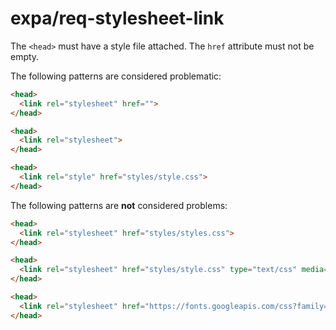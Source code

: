 # expa/req-stylesheet-link

The `<head>` must have a style file attached. The `href` attribute must not be empty.

The following patterns are considered problematic:
```html
<head>
  <link rel="stylesheet" href="">
</head>

<head>
  <link rel="stylesheet">
</head>

<head>
  <link rel="style" href="styles/style.css">
</head>
```

The following patterns are **not** considered problems:
```html
<head>
  <link rel="stylesheet" href="styles/styles.css">
</head>

<head>
  <link rel="stylesheet" href="styles/style.css" type="text/css" media="screen,projection">
</head>

<head>
  <link rel="stylesheet" href="https://fonts.googleapis.com/css?family=Roboto:400,700&display=swap">
</head>
```
